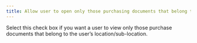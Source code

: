 ```yaml
---
title: Allow user to open only those purchasing documents that belong to his/ her default department
---
```



Select this check box if you want a user to view only those purchase  documents that belong to the user’s location/sub-location.
